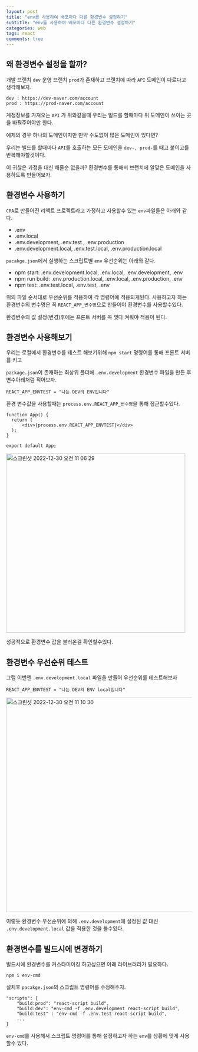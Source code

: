 ```yaml
---
layout: post
title: "env를 사용하여 배포마다 다른 환경변수 설정하기"
subtitle: "env를 사용하여 배포마다 다른 환경변수 설정하기"
categories: web
tags: react
comments: true
---
```


## 왜 환경변수 설정을 할까?

개발 브랜치 `dev` 운영 브랜치 `prod`가 존재하고 브랜치에 따라 `API` 도메인이 다르다고 생각해보자.

```
dev : https://dev-naver.com/account
prod : https://prod-naver.com/account
```

계정정보를 가져오는 `API` 가 위와같을때 우리는 빌드를 할때마다 위 도메인이 쓰이는 곳을 바꿔주어야만 한다.

예제의 경우 하나의 도메인이지만 만약 수도없이 많은 도메인이 있다면?

우리는 빌드를 할때마다 `API`를 호출하는 모든 도메인을 `dev-, prod-`를 때고 붙이고를 반복해야할것이다.

이 귀찮은 과정을 대신 해줄순 없을까? 환경변수를 통해서 브랜치에 알맞은 도메인을 사용하도록 만들어보자.

## 환경변수 사용하기

`CRA`로 만들어진 리액트 프로젝트라고 가정하고 사용할수 있는 `env`파일들은 아래와 같다.

- .env
- .env.local
- .env.development, .env.test , .env.production
- .env.development.local, .env.test.local, .env.production.local

`pacakge.json`에서 실행하는 스크립트별 `env` 우선순위는 아래와 같다.

- npm start: .env.development.local, .env.local, .env.development, .env
- npm run build: .env.production.local, .env.local, .env.production, .env
- npm test: .env.test.local, .env.test, .env

위의 파일 순서대로 우선순위를 적용하여 각 명령어에 적용되게된다. 사용하고자 하는 환경변수의 변수명은 꼭 `REACT_APP_변수명`으로 만들어야 환경변수를 사용할수있다.

환경변수의 값 설정(변경)후에는 프론트 서버를 꼭 껏다 켜줘야 적용이 된다.

## 환경변수 사용해보기

우리는 로컬에서 환경변수를 테스트 해보기위해 `npm start` 명령어를 통해 프론트 서버를 키고

`package.json`이 존재하는 최상위 폴더에 `.env.development` 환경변수 파일을 만든 후 변수아래처럼 적어보자.

```
REACT_APP_ENVTEST = "나는 DEV의 ENV입니다"
```

환경 변수값을 사용할때는 `process.env.REACT_APP_변수명`을 통해 접근할수있다.

```
function App() {
  return (
      <div>{process.env.REACT_APP_ENVTEST}</div>
  );
}

export default App;
```

<img width="486" alt="스크린샷 2022-12-30 오전 11 06 29" src="https://user-images.githubusercontent.com/56789064/210027489-8cbe1132-0680-4743-8e59-a61677947b4a.png">

성공적으로 환경변수 값을 불러온걸 확인할수있다.

## 환경변수 우선순위 테스트

그럼 이번엔 `.env.development.local` 파일을 만들어 우선순위를 테스트해보자

```
REACT_APP_ENVTEST = "나는 DEV의 ENV local입니다"
```

<img width="582" alt="스크린샷 2022-12-30 오전 11 10 30" src="https://user-images.githubusercontent.com/56789064/210027553-c8e3ef1d-c162-47b7-9475-ec300991d167.png">

이렇듯 환경변수 우선순위에 의해 `.env.development`에 설정된 값 대신 `.env.development.local` 값을 적용한 것을 볼수있다.

## 환경변수를 빌드시에 변경하기

빌드시에 환경변수를 커스타미이징 하고싶으면 아래 라이브러리가 필요하다.

```
npm i env-cmd
```

설치후 `pacakge.json`의 스크립트 명령어를 수정해주자.

```
"scripts": {
	"build:prod": "react-script build",
	"build:dev": "env-cmd -f .env.development react-script build",
    "build:test" : "env-cmd -f .env.test react-script build",
	...
}
```

`env-cmd`를 사용해서 스크립트 명령어를 통해 설정하고자 하는 `env`를 상황에 맞게 사용할수 있다.
